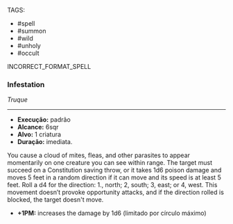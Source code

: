 TAGS:
- #spell
- #summon
- #wild
- #unholy
- #occult

INCORRECT_FORMAT_SPELL
### Infestation
*Truque*
___
- **Execução:** padrão
- **Alcance:** 6sqr
- **Alvo:** 1 criatura
- **Duração:** imediata.

You cause a cloud of mites, fleas, and other parasites to appear momentarily on one creature you can see within range. The target must succeed on a Constitution saving throw, or it takes 1d6 poison damage and moves 5 feet in a random direction if it can move and its speed is at least 5 feet. Roll a d4 for the direction: 1., north; 2, south; 3, east; or 4, west. This movement doesn’t provoke opportunity attacks, and if the direction rolled is blocked, the target doesn't move.  

- **+1PM:** increases the damage by 1d6 (limitado por círculo máximo)
